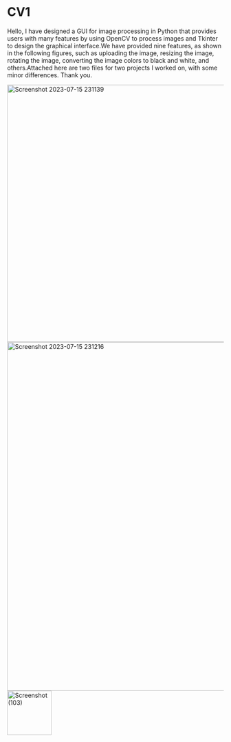 # CV1
Hello, I have designed a GUI for image processing in Python that provides users with many features by using OpenCV to process images and Tkinter to design the graphical interface.We have provided nine features, as shown in the following figures, such as uploading the image, resizing the image, rotating the image, converting the image colors to black and white, and others.Attached here are two files for two projects I worked on, with some minor differences. Thank you.


<img width="597" alt="Screenshot 2023-07-15 231139" src="https://github.com/iamjad09/CV1/assets/134564266/eb422eca-52de-4f07-ad3d-17f1a24f5935">
<img width="809" alt="Screenshot 2023-07-15 231216" src="https://github.com/iamjad09/CV1/assets/134564266/c829fb4b-ee3b-47aa-84af-a28e0fea6873">
<img width="103" alt="Screenshot (103)" src="https://github.com/iamjad09/CV1/assets/134564266/a58fdad5-7cfa-459b-b37d-fb259897c046">
